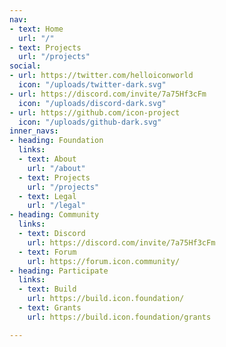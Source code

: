 ```yaml
---
nav:
- text: Home
  url: "/"
- text: Projects
  url: "/projects"
social:
- url: https://twitter.com/helloiconworld
  icon: "/uploads/twitter-dark.svg"
- url: https://discord.com/invite/7a75Hf3cFm
  icon: "/uploads/discord-dark.svg"
- url: https://github.com/icon-project
  icon: "/uploads/github-dark.svg"
inner_navs:
- heading: Foundation
  links:
  - text: About
    url: "/about"
  - text: Projects
    url: "/projects"
  - text: Legal
    url: "/legal"
- heading: Community
  links:
  - text: Discord
    url: https://discord.com/invite/7a75Hf3cFm
  - text: Forum
    url: https://forum.icon.community/
- heading: Participate
  links:
  - text: Build
    url: https://build.icon.foundation/
  - text: Grants
    url: https://build.icon.foundation/grants

---
```


